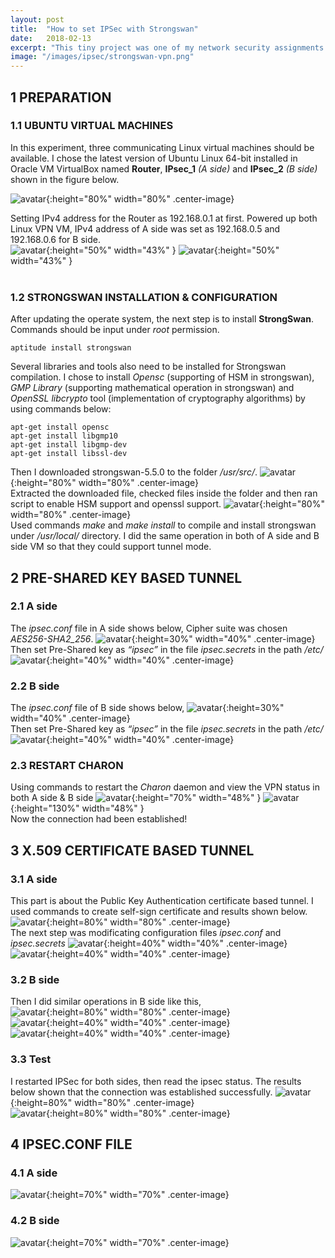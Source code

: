 ```yaml
---
layout: post
title:  "How to set IPSec with Strongswan"
date:   2018-02-13
excerpt: "This tiny project was one of my network security assignments when I was in Bham. It might be replaced by SSL recent years but still a well designed technology"
image: "/images/ipsec/strongswan-vpn.png"
---
```


## 1	PREPARATION

###	1.1	UBUNTU VIRTUAL MACHINES

In this experiment, three communicating Linux virtual machines should be available. I chose the latest version of Ubuntu Linux 64-bit installed in Oracle VM VirtualBox named <b>Router</b>, <b>IPsec_1</b> <i>(A side)</i> and <b>IPsec_2</b> <i>(B side)</i> shown in the figure below.<br>

![avatar](/images/ipsec/ipsec1_1_1.png){:height="80%" width="80%" .center-image}
<br>

Setting IPv4 address for the Router as 192.168.0.1 at first. Powered up both Linux VPN VM, IPv4 address of A side was set as 192.168.0.5 and 192.168.0.6 for B side.<br>
![avatar](/images/ipsec/ipsec1_1_2.png){:height="50%" width="43%" }
![avatar](/images/ipsec/ipsec1_1_4.png){:height="50%" width="43%" }
<br><br>


###	1.2	STRONGSWAN INSTALLATION & CONFIGURATION

After updating the operate system, the next step is to install <b>StrongSwan</b>.<br>
Commands should be input under <i>root</i> permission.
```
aptitude install strongswan
```
Several libraries and tools also need to be installed for Strongswan compilation. I chose to install <i>Opensc</i> (supporting of HSM in strongswan), <i>GMP Library</i> (supporting mathematical operation in strongswan) and <i>OpenSSL libcrypto</i> tool (implementation of cryptography algorithms) by using commands below:
```
apt-get install opensc
apt-get install libgmp10
apt-get install libgmp-dev
apt-get install libssl-dev
```
Then I downloaded strongswan-5.5.0 to the folder <i>/usr/src/</i>.
![avatar](/images/ipsec/ipsec1_1_5.png){:height="80%" width="80%" .center-image}<br>
Extracted the downloaded file, checked files inside the folder and then ran script to enable HSM support and openssl support.
![avatar](/images/ipsec/ipsec1_1_6.png){:height="80%" width="80%" .center-image}<br>
Used commands <i>make</i> and <i>make install</i> to compile and install strongswan under <i>/usr/local/</i> directory. I did the same operation in both of A side and B side VM so that they could support tunnel mode.
## 2	PRE-SHARED KEY BASED TUNNEL

### 2.1 A side

The <i>ipsec.conf</i> file in A side shows below, Cipher suite was chosen <i>AES256-SHA2_256</i>.
![avatar](/images/ipsec/ipsec2_1_1.png){:height=30%" width="40%" .center-image}
<br>
Then set Pre-Shared key as <i>“ipsec”</i> in the file <i>ipsec.secrets</i> in the path <i>/etc/</i>
![avatar](/images/ipsec/ipsec2_1_2.png){:height="40%" width="40%" .center-image}
<br>
### 2.2 B side
The <i>ipsec.conf</i> file of B side shows below,
![avatar](/images/ipsec/ipsec2_2_1.png){:height=30%" width="40%" .center-image}
<br>
Then set Pre-Shared key as <i>“ipsec”</i> in the file <i>ipsec.secrets</i> in the path <i>/etc/</i>
![avatar](/images/ipsec/ipsec2_2_2.png){:height="40%" width="40%" .center-image}
<br>
### 2.3	RESTART CHARON

Using commands to restart the <i>Charon</i> daemon and view the VPN status in both A side & B side
![avatar](/images/ipsec/ipsec2_3_1.png){:height="70%" width="48%" }
![avatar](/images/ipsec/ipsec2_3_2.png){:height="130%" width="48%" }
<br>
Now the connection had been established!

## 3	X.509 CERTIFICATE BASED TUNNEL
### 3.1 A side
This part is about the Public Key Authentication certificate based tunnel. I used commands to create self-sign certificate and results shown below.
![avatar](/images/ipsec/ipsec3_1_1.png){:height=80%" width="80%" .center-image}
<br>
The next step was modificating configuration files <i>ipsec.conf</i> and <i>ipsec.secrets</i>
![avatar](/images/ipsec/ipsec3_1_2.png){:height=40%" width="40%" .center-image}
<br>
![avatar](/images/ipsec/ipsec3_1_3.png){:height=40%" width="40%" .center-image}
<br>
### 3.2 B side
Then I did similar operations in B side like this,<br>
![avatar](/images/ipsec/ipsec3_2_1.png){:height=80%" width="80%" .center-image}
<br>
![avatar](/images/ipsec/ipsec3_2_2.png){:height=40%" width="40%" .center-image}
<br>
![avatar](/images/ipsec/ipsec3_2_3.png){:height=40%" width="40%" .center-image}
<br>
### 3.3 Test
I restarted IPSec for both sides, then read the ipsec status. The results below shown that the connection was established successfully.
![avatar](/images/ipsec/ipsec3_3_1.png){:height=80%" width="80%" .center-image}
<br>
![avatar](/images/ipsec/ipsec3_3_2.png){:height=80%" width="80%" .center-image}
<br>

## 4	IPSEC.CONF FILE
### 4.1 A side
![avatar](/images/ipsec/ipsec4_1_1.png){:height=70%" width="70%" .center-image}

### 4.2 B side
![avatar](/images/ipsec/ipsec4_2_1.png){:height=70%" width="70%" .center-image}
<br>
